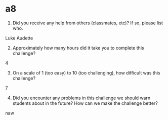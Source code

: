 # a8
1. Did you receive any help from others (classmates, etc)? If so, please list who.

Luke Audette 

2. Approximately how many hours did it take you to complete this challenge?

4

3. On a scale of 1 (too easy) to 10 (too challenging), how difficult was this challenge?

7

4. Did you encounter any problems in this challenge we should warn students about in the future? How can we make the challenge better?

naw